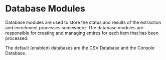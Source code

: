 # Database Modules

Database modules are used to store the status and results of the extraction and enrichment processes somewhere. The database modules are responsible for creating and managing entires for each item that has been processed.

The default (enabled) databases are the CSV Database and the Console Database.

```{include} autogen/database.md
```
